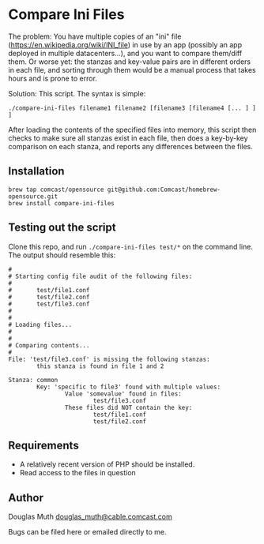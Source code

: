 # Compare Ini Files

The problem: You have multiple copies of an "ini" file (https://en.wikipedia.org/wiki/INI_file) 
in use by an app (possibly an app deployed in multiple datacenters...), and you want to compare them/diff them.  Or worse yet: the stanzas and key-value pairs are in different orders in each file, and sorting through them would be a manual process that takes hours and is prone to error.

Solution: This script.  The syntax is simple: 
```
./compare-ini-files filename1 filename2 [filename3 [filename4 [... ] ] ]
```

After loading the contents of the specified files into memory, this script
then checks to make sure all stanzas exist in each file, then does a key-by-key
comparison on each stanza, and reports any differences between the files.


## Installation

```
brew tap comcast/opensource git@github.com:Comcast/homebrew-opensource.git
brew install compare-ini-files
```


## Testing out the script

Clone this repo, and run `./compare-ini-files test/*` on the command line.
The output should resemble this:

```
#
# Starting config file audit of the following files:
#
#       test/file1.conf
#       test/file2.conf
#       test/file3.conf
#
#
# Loading files...
#
#
# Comparing contents...
#
File: 'test/file3.conf' is missing the following stanzas:
        this stanza is found in file 1 and 2

Stanza: common
        Key: 'specific to file3' found with multiple values:
                Value 'somevalue' found in files:
                        test/file3.conf
                These files did NOT contain the key:
                        test/file1.conf
                        test/file2.conf

```


## Requirements

- A relatively recent version of PHP should be installed.
- Read access to the files in question


## Author
<a name="author"></a>

Douglas Muth <douglas_muth@cable.comcast.com>

Bugs can be filed here or emailed directly to me.





